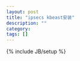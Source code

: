 ```yaml
---
layout: post
title: "ipsecs kbeast安装"
description: ""
category: 
tags: []
---
```

{% include JB/setup %}
